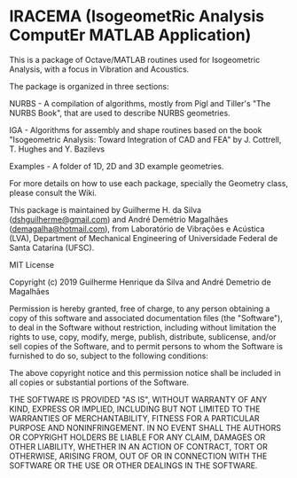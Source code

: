  
# IRACEMA (IsogeometRic Analysis ComputEr MATLAB Application)

This is a package of Octave/MATLAB routines used for Isogeometric Analysis, with a focus in Vibration and Acoustics.

The package is organized in three sections:

NURBS - A compilation of algorithms, mostly from Pigl and Tiller's "The NURBS Book", that are used to describe NURBS geometries.

IGA - Algorithms for assembly and shape routines based on the book "Isogeometric Analysis: Toward Integration of CAD and FEA" by J. Cottrell, T. Hughes and Y. Bazilevs

Examples - A folder of 1D, 2D and 3D example geometries.

For more details on how to use each package, specially the Geometry class, please consult the Wiki.

This package is maintained by Guilherme H. da Silva (dshguilherme@gmail.com) and André Demétrio Magalhães (demagalha@hotmail.com), from Laboratório de Vibrações e Acústica (LVA), Department of Mechanical Engineering of Universidade Federal de Santa Catarina (UFSC).

MIT License
 
 Copyright (c) 2019 Guilherme Henrique da Silva and André Demetrio de Magalhães
 
 Permission is hereby granted, free of charge, to any person obtaining a copy
 of this software and associated documentation files (the "Software"), to deal
 in the Software without restriction, including without limitation the rights
 to use, copy, modify, merge, publish, distribute, sublicense, and/or sell
 copies of the Software, and to permit persons to whom the Software is
 furnished to do so, subject to the following conditions:
 
 The above copyright notice and this permission notice shall be included in all
 copies or substantial portions of the Software.
 
 THE SOFTWARE IS PROVIDED "AS IS", WITHOUT WARRANTY OF ANY KIND, EXPRESS OR
 IMPLIED, INCLUDING BUT NOT LIMITED TO THE WARRANTIES OF MERCHANTABILITY,
 FITNESS FOR A PARTICULAR PURPOSE AND NONINFRINGEMENT. IN NO EVENT SHALL THE
 AUTHORS OR COPYRIGHT HOLDERS BE LIABLE FOR ANY CLAIM, DAMAGES OR OTHER
 LIABILITY, WHETHER IN AN ACTION OF CONTRACT, TORT OR OTHERWISE, ARISING FROM,
 OUT OF OR IN CONNECTION WITH THE SOFTWARE OR THE USE OR OTHER DEALINGS IN THE
 SOFTWARE.
